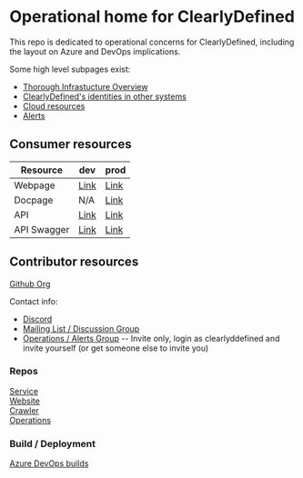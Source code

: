 # Operational home for ClearlyDefined

This repo is dedicated to operational concerns for ClearlyDefined, including the layout on Azure and DevOps implications.

Some high level subpages exist:  
* [Thorough Infrastucture Overview](./overview.md)
* [ClearlyDefined's identities in other systems](./clearly-defined-identities.md)  
* [Cloud resources](./cloud-resources.md)
* [Alerts](./alerts.md)  

## Consumer resources
| Resource | dev | prod |
| -- | -- | --
| Webpage | [Link](https://dev.clearlydefined.io) | [Link](https://clearlydefined.io) | 
| Docpage | N/A | [Link](https://docs.clearlydefined.io/) |
| API | [Link](https://dev-api.clearlydefined.io/) | [Link](https://api.clearlydefined.io/)
| API Swagger | [Link](https://dev-api.clearlydefined.io/api-docs/) | [Link](https://api.clearlydefined.io/api-docs/)

## Contributor resources
[Github Org](https://github.com/clearlydefined)  

Contact info:   
* [Discord](https://discord.gg/wEzHJku)
* [Mailing List / Discussion Group](https://groups.google.com/forum/#!forum/clearlydefined)
* [Operations / Alerts Group](https://groups.google.com/forum/#!forum/clearlydefinedsupport) -- Invite only, login as clearlyddefined and invite yourself (or get someone else to invite you)

### Repos  
[Service](https://github.com/clearlydefined/service)  
[Website](https://github.com/clearlydefined/website)  
[Crawler](https://github.com/clearlydefined/crawler)  
[Operations](https://github.com/clearlydefined/operations)

### Build / Deployment
[Azure DevOps builds](https://dev.azure.com/clearlydefined/ClearlyDefined/_build)
